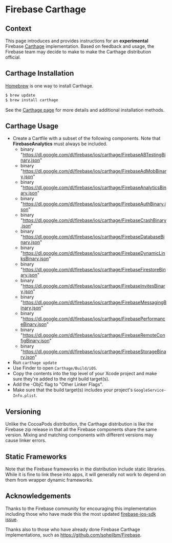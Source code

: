 # Firebase Carthage

## Context

This page introduces and provides instructions for an **experimental** Firebase
[Carthage](https://github.com/Carthage/Carthage) implementation. Based on
feedback and usage, the Firebase team may decide to make to make the Carthage
distribution official.

## Carthage Installation

[Homebrew](http://brew.sh/) is one way to install Carthage.

```bash
$ brew update
$ brew install carthage
```

See the
[Carthage page](https://github.com/Carthage/Carthage#installing-carthage) for
more details and additional installation methods.

## Carthage Usage

- Create a Cartfile with a subset of the following components. Note that
    **FirebaseAnalytics** must always be included.
    - binary "https://dl.google.com/dl/firebase/ios/carthage/FirebaseABTestingBinary.json"
    - binary "https://dl.google.com/dl/firebase/ios/carthage/FirebaseAdMobBinary.json"
    - binary "https://dl.google.com/dl/firebase/ios/carthage/FirebaseAnalyticsBinary.json"
    - binary "https://dl.google.com/dl/firebase/ios/carthage/FirebaseAuthBinary.json"
    - binary "https://dl.google.com/dl/firebase/ios/carthage/FirebaseCrashBinary.json"
    - binary "https://dl.google.com/dl/firebase/ios/carthage/FirebaseDatabaseBinary.json"
    - binary "https://dl.google.com/dl/firebase/ios/carthage/FirebaseDynamicLinksBinary.json"
    - binary "https://dl.google.com/dl/firebase/ios/carthage/FirebaseFirestoreBinary.json"
    - binary "https://dl.google.com/dl/firebase/ios/carthage/FirebaseInvitesBinary.json"
    - binary "https://dl.google.com/dl/firebase/ios/carthage/FirebaseMessagingBinary.json"
    - binary "https://dl.google.com/dl/firebase/ios/carthage/FirebasePerformanceBinary.json"
    - binary "https://dl.google.com/dl/firebase/ios/carthage/FirebaseRemoteConfigBinary.json"
    - binary "https://dl.google.com/dl/firebase/ios/carthage/FirebaseStorageBinary.json"
- Run `carthage update`
- Use Finder to open `Carthage/Build/iOS`.
- Copy the contents into the top level of your Xcode project and make sure
    they're added to the right build target(s).
- Add the -ObjC flag to "Other Linker Flags".
- Make sure that the build target(s) includes your project's `GoogleService-Info.plist`.

## Versioning

Unlike the CocoaPods distribution, the Carthage distribution is like the
Firebase zip release in that all the Firebase components share the same version.
Mixing and matching components with different versions may cause linker errors.

## Static Frameworks

Note that the Firebase frameworks in the distribution include static libraries.
While it is fine to link these into apps, it will generally not work to depend
on them from wrapper dynamic frameworks.

## Acknowledgements

Thanks to the Firebase community for encouraging this implementation including
those who have made this the most updated
[firebase-ios-sdk](https://github.com/firebase/firebase-ios-sdk)
[issue](https://github.com/firebase/firebase-ios-sdk/issues/9).

Thanks also to those who have already done Firebase Carthage implementations,
such as https://github.com/soheilbm/Firebase.
